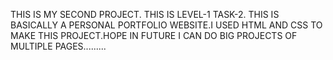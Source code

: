 THIS IS MY SECOND PROJECT. 
THIS IS LEVEL-1 TASK-2.
THIS IS BASICALLY A PERSONAL PORTFOLIO WEBSITE.I USED HTML AND CSS TO MAKE THIS PROJECT.HOPE IN FUTURE I CAN DO BIG PROJECTS OF MULTIPLE PAGES.........